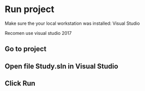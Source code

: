 # Run project

Make sure the your local workstation was installed: Visual Studio

Recomen use visual studio 2017

## Go to project

## Open file Study.sln in Visual Studio

## Click Run